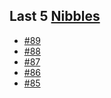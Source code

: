 ## Last 5 [Nibbles](https://nibbles.dev)
<!-- NIBBLE:START -->
- [#89](https://www.nibbles.dev/p/89)
- [#88](https://www.nibbles.dev/p/88)
- [#87](https://www.nibbles.dev/p/87)
- [#86](https://www.nibbles.dev/p/86)
- [#85](https://www.nibbles.dev/p/85)
<!-- NIBBLE:END -->
